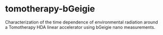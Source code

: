 tomotherapy-bGeigie
===================

Characterization of the time dependence of environmental radiation around a Tomotherapy HDA linear accelerator using bGeigie nano measurements.